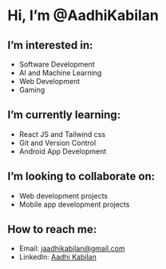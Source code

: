 # Hi, I’m @AadhiKabilan

## I’m interested in:
- Software Development
- AI and Machine Learning
- Web Development
- Gaming

## I’m currently learning:
- React JS and Tailwind css
- Git and Version Control
- Android App Development

## I’m looking to collaborate on:
- Web development projects
- Mobile app development projects

## How to reach me:
- Email: [jaadhikabilan@gmail.com](mailto:jaadhikabilan@gmail.com)
- LinkedIn: [Aadhi Kabilan](https://www.linkedin.com/in/aadhi-kabilan-b840751bb/)
